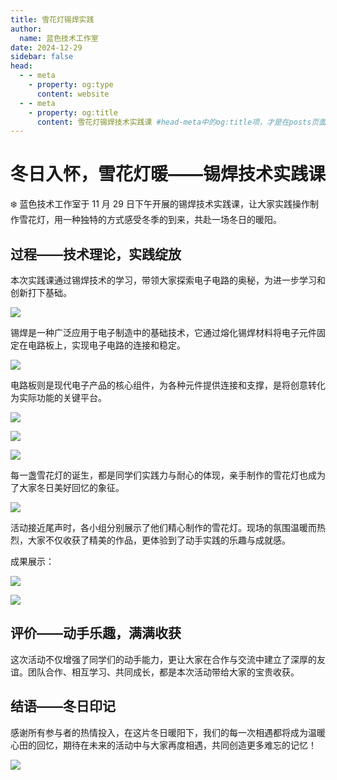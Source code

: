 ```yaml
---
title: 雪花灯锡焊实践
author:
  name: 蓝色技术工作室
date: 2024-12-29
sidebar: false
head:
  - - meta
    - property: og:type
      content: website
  - - meta
    - property: og:title
      content: 雪花灯锡焊技术实践课 #head-meta中的og:title项，才是在posts页面展示的标题，必须配置否则无法显示
---
```


# 冬日入怀，雪花灯暖——锡焊技术实践课

❄️ 蓝色技术工作室于 11 月 29 日下午开展的锡焊技术实践课，让大家实践操作制作雪花灯，用一种独特的方式感受冬季的到来，共赴一场冬日的暖阳。

## 过程——技术理论，实践绽放

本次实践课通过锡焊技术的学习，带领大家探索电子电路的奥秘，为进一步学习和创新打下基础。

![](../assets/img/posts/2024-12-03-雪花灯锡焊实践/AoDDbM82ZoOYugxwoibcxojxnNb.jpg)

锡焊是一种广泛应用于电子制造中的基础技术，它通过熔化锡焊材料将电子元件固定在电路板上，实现电子电路的连接和稳定。

![](../assets/img/posts/2024-12-03-雪花灯锡焊实践/Zd3kb0SDKolwrsxeTKfcc0bunnc.jpg)

电路板则是现代电子产品的核心组件，为各种元件提供连接和支撑，是将创意转化为实际功能的关键平台。

![](../assets/img/posts/2024-12-03-雪花灯锡焊实践/M99Rbmnk9ol9zaxlCGZcoAypnKg.jpg)

![](../assets/img/posts/2024-12-03-雪花灯锡焊实践/IIx8bWuCGo1eOsxxZxQchZBLnRf.jpg)

![](../assets/img/posts/2024-12-03-雪花灯锡焊实践/V1PwbxmCuoFAXGxCSiEc48QgnfV.jpg)

每一盏雪花灯的诞生，都是同学们实践力与耐心的体现，亲手制作的雪花灯也成为了大家冬日美好回忆的象征。

![](../assets/img/posts/2024-12-03-雪花灯锡焊实践/DU9ebsS0MoaSQDxz0k5cC8jXn7b.jpg)

活动接近尾声时，各小组分别展示了他们精心制作的雪花灯。现场的氛围温暖而热烈，大家不仅收获了精美的作品，更体验到了动手实践的乐趣与成就感。

成果展示：

![](../assets/img/posts/2024-12-03-雪花灯锡焊实践/KVPzbzclqoyeLSxnogdcs75cnCn.jpg)

![](../assets/img/posts/2024-12-03-雪花灯锡焊实践/Tx7TbfPLEon9RIxD35zcYUfwnNh.jpg)

## 评价——动手乐趣，满满收获

这次活动不仅增强了同学们的动手能力，更让大家在合作与交流中建立了深厚的友谊。团队合作、相互学习、共同成长，都是本次活动带给大家的宝贵收获。

## 结语——冬日印记

感谢所有参与者的热情投入，在这片冬日暖阳下，我们的每一次相遇都将成为温暖心田的回忆，期待在未来的活动中与大家再度相遇，共同创造更多难忘的记忆！

![](../assets/img/posts/2024-12-03-雪花灯锡焊实践/ARW6b8A6JozjF1xARKccEADcnmh.jpeg)
